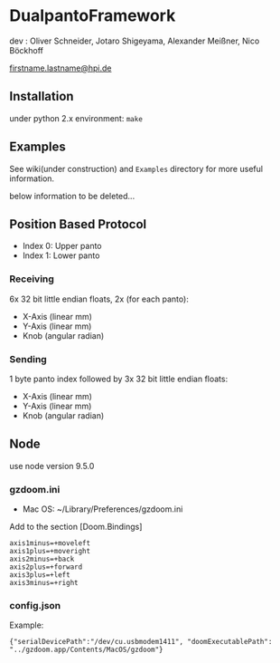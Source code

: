 # DualpantoFramework

dev : Oliver Schneider, Jotaro Shigeyama, Alexander Meißner, Nico Böckhoff

firstname.lastname@hpi.de

## Installation

under python 2.x environment:
`make`

## Examples

See wiki(under construction) and `Examples` directory for more useful information.

below information to be deleted...

## Position Based Protocol
- Index 0: Upper panto
- Index 1: Lower panto

### Receiving
6x 32 bit little endian floats, 2x (for each panto):
- X-Axis (linear mm)
- Y-Axis (linear mm)
- Knob (angular radian)

### Sending
1 byte panto index followed by 3x 32 bit little endian floats:
- X-Axis (linear mm)
- Y-Axis (linear mm)
- Knob (angular radian)



## Node
use node version 9.5.0

### gzdoom.ini
- Mac OS: ~/Library/Preferences/gzdoom.ini

Add to the section [Doom.Bindings]

    axis1minus=+moveleft
    axis1plus=+moveright
    axis2minus=+back
    axis2plus=+forward
    axis3plus=+left
    axis3minus=+right

### config.json
Example:

    {"serialDevicePath":"/dev/cu.usbmodem1411", "doomExecutablePath": "../gzdoom.app/Contents/MacOS/gzdoom"}
